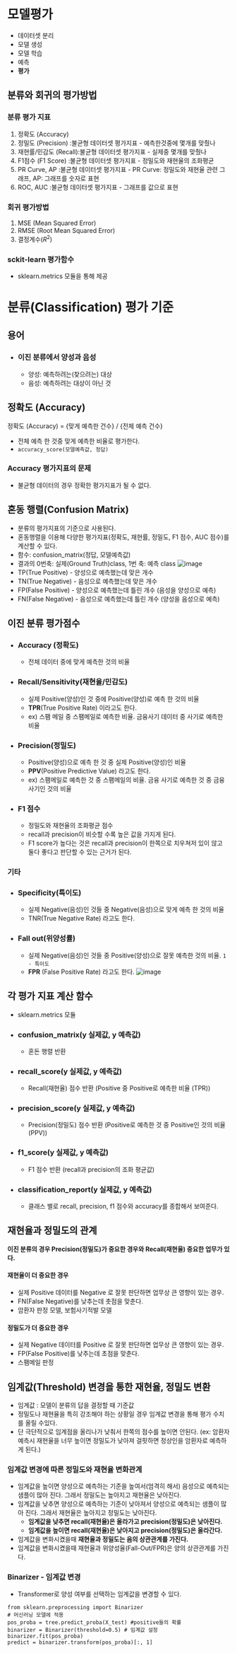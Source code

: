 # 모델평가
- 데이터셋 분리
- 모델 생성
- 모델 학습
- 예측
- **평가**

## 분류와 회귀의 평가방법
### 분류 평가 지표
1. 정확도 (Accuracy)
1. 정밀도 (Precision)  :불균형 데이터셋 평가지표 - 예측한것중에 몇개를 맞췄나
1. 재현률/민감도 (Recall):불균형 데이터셋 평가지표 - 실제중 몇개를 맞췄나
1. F1점수 (F1 Score)  :불균형 데이터셋 평가지표 - 정밀도와 재현율의 조화평균
1. PR Curve, AP      :불균형 데이터셋 평가지표 - PR Curve: 정밀도와 재현율 관련 그래프, AP: 그래프를 숫자로 표현
1. ROC, AUC          :불균형 데이터셋 평가지표 - 그래프를 값으로 표현

### 회귀 평가방법
1. MSE (Mean Squared Error)
1. RMSE (Root Mean Squared Error)
1. 결정계수($R^2$)

### sckit-learn 평가함수 
- sklearn.metrics 모듈을 통해 제공

# 분류(Classification) 평가 기준
## 용어
- ### 이진 분류에서 양성과 음성
    - 양성: 예측하려는(찾으려는) 대상
    - 음성: 예측하려는 대상이 아닌 것
        
## 정확도 (Accuracy)

정확도 (Accuracy) = {맞게 예측한 건수} / {전체 예측 건수}
- 전체 예측 한 것중 맞게 예측한 비율로 평가한다.
- `accuracy_score(모델예측값, 정답)`

### Accuracy 평가지표의 문제
- 불균형 데이터의 경우 정확한 평가지표가 될 수 없다.

## 혼동 행렬(Confusion Matrix)
- 분류의 평가지표의 기준으로 사용된다.
- 혼동행렬을 이용해 다양한 평가지표(정확도, 재현률, 정밀도, F1 점수, AUC 점수)를 계산할 수 있다.
- 함수: confusion_matrix(정답, 모델예측값)
- 결과의 0번축: 실제(Ground Truth)class, 1번 축: 예측 class
![image](/images/confusionMatrix.png)
- TP(True Positive) - 양성으로 예측했는데 맞은 개수
- TN(True Negative) - 음성으로 예측했는데 맞은 개수
- FP(False Positive) - 양성으로 예측했는데 틀린 개수 (음성을 양성으로 예측)
- FN(False Negative) - 음성으로 예측했는데 틀린 개수 (양성을 음성으로 예측)

## 이진 분류 평가점수
- ### Accuracy (정확도) 
    - 전체 데이터 중에 맞게 예측한 것의 비율
- ### Recall/Sensitivity(재현율/민감도) 
    - 실제 Positive(양성)인 것 중에 Positive(양성)로 예측 한 것의 비율
    - **TPR**(True Positive Rate) 이라고도 한다.
    - ex) 스팸 메일 중 스팸메일로 예측한 비율. 금융사기 데이터 중 사기로 예측한 비율
- ### Precision(정밀도) 
    - Positive(양성)으로 예측 한 것 중 실제 Positive(양성)인 비율
    - **PPV**(Positive Predictive Value) 라고도 한다.
    - ex) 스팸메일로 예측한 것 중 스팸메일의 비율. 금융 사기로 예측한 것 중 금융사기인 것의 비율

- ### F1 점수
    - 정밀도와 재현율의 조화평균 점수
    - recall과 precision이 비슷할 수록 높은 값을 가지게 된다. 
	- F1 score가 높다는 것은 recall과 precision이 한쪽으로 치우쳐저 있이 않고 둘다 좋다고 판단할 수 있는 근거가 된다.
    
### 기타
- ### Specificity(특이도)
    - 실제 Negative(음성)인 것들 중 Negative(음성)으로 맞게 예측 한 것의 비율
    - TNR(True Negative Rate) 라고도 한다.
- ### Fall out(위양성률)
    - 실제 Negative(음성)인 것들 중 Positive(양성)으로 잘못 예측한 것의 비율. `1 - 특이도`
    - **FPR** (False Positive Rate) 라고도 한다.
![image](/images/predicted.png)

## 각 평가 지표 계산 함수
- sklearn.metrics 모듈
- ### confusion_matrix(y 실제값, y 예측값)
    - 혼돈 행렬 반환
- ### recall_score(y 실제값, y 예측값) 
  - Recall(재현율) 점수 반환 (Positive 중 Positive로 예측한 비율 (TPR))
- ### precision_score(y 실제값, y 예측값)
  - Precision(정밀도) 점수 반환 (Positive로 예측한 것 중 Positive인 것의 비율 (PPV))
- ### f1_score(y 실제값, y 예측값)
    - F1 점수 반환 (recall과 precision의 조화 평균값)
- ### classification_report(y 실제값, y 예측값)    
    - 클래스 별로 recall, precision, f1 점수와 accuracy를 종합해서 보여준다.

## 재현율과 정밀도의 관계
**이진 분류의 경우 Precision(정밀도)가 중요한 경우와 Recall(재현율) 중요한 업무가 있다.**
#### 재현율이 더 중요한 경우
- 실제 Positive 데이터를 Negative 로 잘못 판단하면 업무상 큰 영향이 있는 경우. 
- FN(False Negative)를 낮추는데 촛점을 맞춘다.
- 암환자 판정 모델, 보험사기적발 모델

#### 정밀도가 더 중요한 경우
- 실제 Negative 데이터를 Positive 로 잘못 판단하면 업무상 큰 영향이 있는 경우.
- FP(False Positive)를 낮추는데 초점을 맞춘다.
- 스팸메일 판정

## 임계값(Threshold) 변경을 통한 재현율, 정밀도 변환
- 임계값 : 모델이 분류의 답을 결정할 때 기준값
- 정밀도나 재현율을 특히 강조해야 하는 상황일 경우 임계값 변경을 통해 평가 수치를 올릴 수있다.
- 단 극단적으로 임계점을 올리나가 낮춰서 한쪽의 점수를 높이면 안된다. (ex: 암환자 예측시 재현율을 너무 높이면 정밀도가 낮아져 걸핏하면 정상인을 암환자로 예측하게 된다.)
    
### 임계값 변경에 따른  정밀도와 재현율 변화관계
- 임계값을 높이면 양성으로 예측하는 기준을 높여서(엄격히 해서) 음성으로 예측되는 샘플이 많아 진다. 그래서 정밀도는 높아지고 재현율은 낮아진다.
- 임계값을 낮추면 양성으로 예측하는 기준이 낮아져서 양성으로 예측되는 샘플이 많아 진다. 그래서 재현율은 높아지고 정밀도는 낮아진다.
    - **임계값을 낮추면 recall(재현율)은 올라가고 precision(정밀도)은 낮아진다.**
    - **임계값을 높이면 recall(재현율)은 낮아지고 precision(정밀도)은 올라간다.**
- 임계값을 변화시켰을때 **재현율과 정밀도는 음의 상관관계를 가진다.**
- 임계값을 변화시켰을때 재현율과 위양성율(Fall-Out/FPR)은 양의 상관관계를 가진다.

### Binarizer - 임계값 변경
- Transformer로 양성 여부를 선택하는 임계값을 변경할 수 있다.
```
from sklearn.preprocessing import Binarizer
# 머신러닝 모델에 적용
pos_proba = tree.predict_proba(X_test) #positive들의 확률 
binarizer = Binarizer(threshold=0.5) # 임계값 설정
binarizer.fit(pos_proba)
predict = binarizer.transform(pos_proba)[:, 1]
```